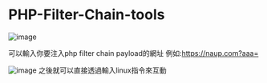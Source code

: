 # PHP-Filter-Chain-tools
![image](https://github.com/Naupjjin/PHP-Filter-Chain-tools/assets/96978334/964cdfb8-5045-47be-8941-f6ccd415c86a)

可以輸入你要注入php filter chain payload的網址
例如:https://naup.com?aaa=

![image](https://github.com/Naupjjin/PHP-Filter-Chain-tools/assets/96978334/977fdc37-3d60-4cc8-bf1a-8970ddfa04d6)
之後就可以直接透過輸入linux指令來互動
